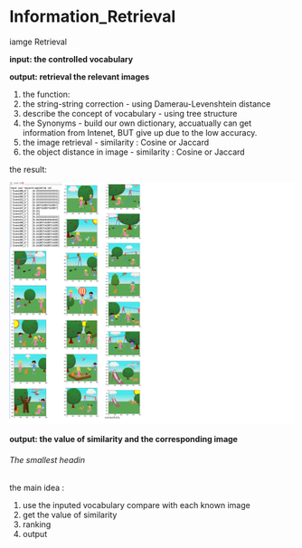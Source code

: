 # Information_Retrieval
iamge Retrieval

**input: the controlled vocabulary**

**output: retrieval the relevant images**

1. the function:
2. the string-string correction                        - using Damerau-Levenshtein distance
3. describe the concept of vocabulary                  - using tree structure
4. the Synonyms                                        - build our own dictionary, accuatually can get information from Intenet, BUT give                                                           up due to the low accuracy.
5. the image retrieval                                    - similarity : Cosine or Jaccard
6. the object distance in image                           - similarity : Cosine or Jaccard

the result:

![alt text](https://github.com/kangqiwang/Information_Retrieval/blob/master/Untitled.png)

**output: the value of similarity and the corresponding image**

###### The smallest headin
the main idea :
1. use the inputed vocabulary compare with each known image
2. get the value of similarity
3. ranking
4. output
